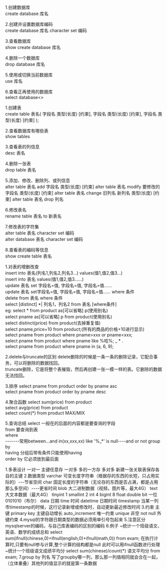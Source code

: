 1.创建数据库<br>
    create database 库名
    
2.创建并设置数据库编码<br>
    create database 库名 character set 编码
    
3.查看数据库<br>
    show create database 库名
    
4.删除一个数据库<br>
    drop database 库名
    
5.使用或切换当前数据库<br>
    use 库名
    
6.查看正再使用的数据库<br>
    select database<>

1.创建表<br>
    create table 表名(
        字段名 类型(长度) [约束],
        字段名 类型(长度) [约束],
        字段名 类型(长度) [约束]
    );
    
2.查看数据库有哪些表<br>
    show tables
    
3.查看表的列信息<br>
    desc 表名
    
4.删除一张表<br>
    drop table 表名
    
5.添加、修改、删除列、或列信息<br>
    alter table 表名 add 字段名 类型(长度) [约束]
    alter table 表名 modify 要修改的字段名 类型(长度) [约束]
    alter table 表名 change 旧列名 新列名 类型(长度) [约束]
    alter table 表名 drop 列名
    
6.修改表名<br>
    rename table 表名 to 新表名
    
7.修改表的字符集<br>
    alter table 表名 character set 编码<br>
    alter database 表名 character set 编码
    
8.查看表的编码等信息<br>
    show create table 表名
    
    
1.对表的增删改查<br>
    insert into 表名(列名1,列名2,列名3...) values(值1,值2,值3...)<br>
    insert into 表名 values(值1,值2,值3……)<br>
    update 表名 set 字段名=值, 字段名=值, 字段名=值……<br>
    update 表名 set字段名=值, 字段名=值, 字段名=值…… where 条件<br>
    delete from 表名 where 条件<br>
    select [distinct] *| 列名1，列名2 from 表名 [where条件]<br>
        eg: select * from product as[可以省略] p(使用别名)<br>
            select pname as[可以省略] p from product(使用别名)<br>
            select distinct(price) from product(去掉重复值)<br>
            select pname,price+10 from product;(所有的商品的价格+10进行显示)<br>
            select pname from product where pname>xxx or pname<xxx;<br>
            select pname from product where pname like %哈%; _ *  .  <br>
            select pname from product where pname in (a, 6, 9);
            
2.delete与truncate的区别
    delete删除的时候是一条一条的删除记录，它配合事务，可以将删除的数据找回。<br>
    truncate删除，它是将整个表摧毁，然后再创建一张一模一样的表。它删除的数据无法找回。
    
3.排序
    select pname from product order by pname asc<br>
    select pname from product order by pname desc
    
4.聚合函数
    select sum(price) from product<br>
    select avg(price) from product<br>
    select count(*) from product
    MAX/MIX
    
5.查询总结
    select  一般在的后面的内容都是要查询的字段<br>
    from  要查询到表<br>
    where<br>-------常用between...and  in(xx,xxx,xx) like '%_*'  is null----and or not
    group by <br>
    having  分组后带有条件只能使用having<br>
    order by 它必须放到最后面
    
    
1.多表设计
   一对一   主键任意存
   一对多   多的一方存
   多对多   新建一张关联表保存各自的主键
2.数据类型
   varchar 可变长度字符串（根据存的东西的长短，只占用实际的）---节省空间
   char    固定长度的字符串（无论存的东西是否占满，都是占用那么多空间）----更省时间
   blob    大二进制数据（视频，图片等，最大4G）
   text    大文本数据（最大4G）
   tinyint 1
   smallint 2
   int 4
   bigint 8
   float
   double
   bit   一位0101010（布尔）
   data 日期
   time  时间
   datetime 日期时间
   timestamp  当某一列市timestamp的时候，这行记录新增或修改时，自动更新最近修改时间
3.约束
    主键 primary key
    主键自动增长 auto_increment
    唯一约束 unique
    非空 not null
    外键约束
4.mysql的字符跟日期类型的数据必须用单引号包起来
5.注意区分mysqlserver的编码，与自己库表编码的区别的编码
6.例子
    ~统计一个班级语文、英语、数学的成绩总和
        select sum(ifnull(chinese,0)+ifnull(english,0)+ifnull(math,0)) from exam;
    在执行计算时,只要有null参与计算,整个计算的结构都是null
    此时可以用ifnull函数进行处理
    ~统计一个班级语文成绩平均分
        select sum(chinese)/count(*) 语文平均分 from exam;
7.group by 列名
    写了groupby哪一列，那么那一列值相同就会合在一起，（立体重叠）其他列的值显示的就是第一条数据
